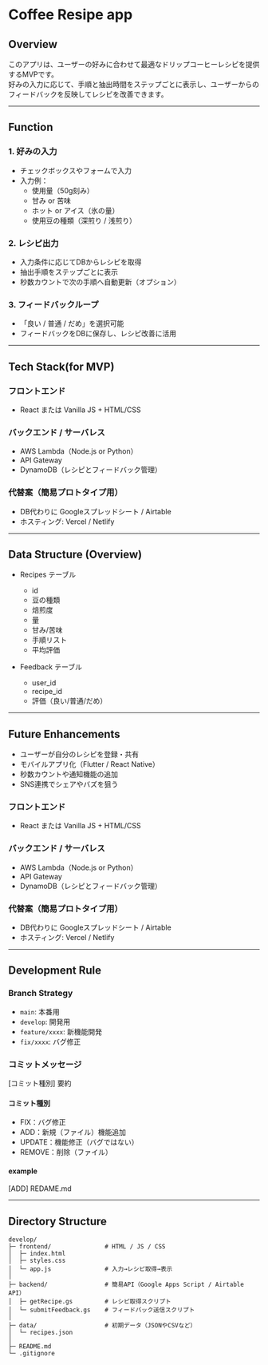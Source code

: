 # Coffee Resipe app
## Overview
このアプリは、ユーザーの好みに合わせて最適なドリップコーヒーレシピを提供するMVPです。  
好みの入力に応じて、手順と抽出時間をステップごとに表示し、ユーザーからのフィードバックを反映してレシピを改善できます。

---

## Function

### 1. 好みの入力
- チェックボックスやフォームで入力
- 入力例：
  - 使用量（50g刻み）
  - 甘み or 苦味
  - ホット or アイス（氷の量）
  - 使用豆の種類（深煎り / 浅煎り）

### 2. レシピ出力
- 入力条件に応じてDBからレシピを取得
- 抽出手順をステップごとに表示
- 秒数カウントで次の手順へ自動更新（オプション）

### 3. フィードバックループ
- 「良い / 普通 / だめ」を選択可能
- フィードバックをDBに保存し、レシピ改善に活用

---

## Tech Stack(for MVP)
### フロントエンド
- React または Vanilla JS + HTML/CSS

### バックエンド / サーバレス
- AWS Lambda（Node.js or Python）
- API Gateway
- DynamoDB（レシピとフィードバック管理）

### 代替案（簡易プロトタイプ用）
- DB代わりに Googleスプレッドシート / Airtable
- ホスティング: Vercel / Netlify

---

## Data Structure (Overview)
- Recipes テーブル
  - id
  - 豆の種類
  - 焙煎度
  - 量
  - 甘み/苦味
  - 手順リスト
  - 平均評価

- Feedback テーブル
  - user_id
  - recipe_id
  - 評価（良い/普通/だめ）

---

## Future Enhancements
- ユーザーが自分のレシピを登録・共有
- モバイルアプリ化（Flutter / React Native）
- 秒数カウントや通知機能の追加
- SNS連携でシェアやバズを狙う
### フロントエンド
- React または Vanilla JS + HTML/CSS

### バックエンド / サーバレス
- AWS Lambda（Node.js or Python）
- API Gateway
- DynamoDB（レシピとフィードバック管理）

### 代替案（簡易プロトタイプ用）
- DB代わりに Googleスプレッドシート / Airtable
- ホスティング: Vercel / Netlify

---

## Development Rule

### Branch Strategy
- `main`: 本番用
- `develop`: 開発用
- `feature/xxxx`: 新機能開発
- `fix/xxxx`: バグ修正

### コミットメッセージ
[コミット種別] 要約
#### コミット種別
- FIX：バグ修正
- ADD：新規（ファイル）機能追加
- UPDATE：機能修正（バグではない）
- REMOVE：削除（ファイル）
#### example
[ADD] REDAME.md

---

## Directory Structure
```
develop/
├─ frontend/               # HTML / JS / CSS
│  ├─ index.html
│  ├─ styles.css
│  └─ app.js               # 入力→レシピ取得→表示
│
├─ backend/                # 簡易API（Google Apps Script / Airtable API）
│  ├─ getRecipe.gs         # レシピ取得スクリプト
│  └─ submitFeedback.gs    # フィードバック送信スクリプト
│
├─ data/                   # 初期データ（JSONやCSVなど）
│  └─ recipes.json
│
├─ README.md
└─ .gitignore
```
